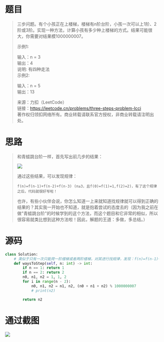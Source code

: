 
<BlogInfo id="1328" title="LeetCode之三步问题" author="白日梦想猿" pv=0 read_times=0 pre_cost_time="45" category="leetcode100题" tag_list="['leetcode', '              dp']" create_time="2022.06.27 19:46:00.652525" update_time="2022.06.27 19:46:00" />

# 题目

>
> 三步问题。有个小孩正在上楼梯，楼梯有n阶台阶，小孩一次可以上1阶、2阶或3阶。实现一种方法，计算小孩有多少种上楼梯的方式。结果可能很大，你需要对结果模1000000007。
>
> 示例1:
>
>  输入：n = 3  
>   输出：4  
>   说明: 有四种走法  
>  示例2:
>
>  输入：n = 5  
>   输出：13
>
> 来源：力扣（LeetCode）  
>  链接：https://leetcode.cn/problems/three-steps-problem-lcci  
>  著作权归领扣网络所有。商业转载请联系官方授权，非商业转载请注明出处。

# 思路

> 和青蛙跳台阶一样，首先写出前几步的结果：
>
> ![](../media/image/2022/06/27/image-20220627194547-2.png)
>
>  通过这些结果，可以发现规律：
>  
>
>     f(n)=f(n-1)+f(n-2)+f(n-3) (n≥3，且f(0)=f(1)=1,f(2)=2)，有了这个规律之后，代码就很好写啦！
>
>
> 也许，有些小伙伴会说，你怎么知道一上来就知道找规律就可以得到正确的结果的？其实我一开始也不知道，就是抱着尝试的态度去的（因为我之前在做"青蛙跳台阶"的时候学到的这个方法，而这个题目和它非常的相似，所以很容易就类比想到这种方法啦！因此，解题的王道：多做，多总结。）

# 源码


```python
class Solution:
    # 类似于只有一次只能爬一阶楼梯或者两阶楼梯，对其进行找规律，发现：f(n)=f(n-1)+f(n-2)+f(n-3) (n≥3，且f(0)=f(1)=1,f(2)=2)
    def waysToStep(self, n: int) -> int:
        if n == 1: return 1
        if n == 2: return 2
        n0, n1, n2 = 1, 1, 2
        for i in range(n - 2):
            n0, n1, n2 = n1, n2, (n0 + n1 + n2) % 1000000007
            # print(n2)

        return n2
```


# 通过截图

![](https://img-blog.csdnimg.cn/27d48325e1484459b4f3576a5c0740c3.png)




